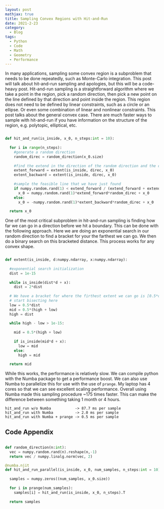```yaml
---
layout: post
mathjax: true
title: Sampling Convex Regions with Hit-and-Run 
date: 2021-2-23
category:
  - Blog
tags:
  - Python
  - Code
  - Math
  - Geometry
  - Performance
---
```


In many applications, sampling some convex region is a subproblem that needs to be done repeatedly, such as Monte-Carlo integration. This post will talk about hit-and-run sampling and apologies, but this will be a code-heavy post. Hit-and-run sampling is a straightforward algorithm where we take a point in the region, pick a random direction, then pick a new point on the line defined by that direction and point inside the region. This region does not need to be defined by linear constraints, such as a circle or an ellipse. Or even some combination of linear and nonlinear constraints. This post talks about the general convex case. There are much faster ways to sample with hit-and-run if you have information on the structure of the region, e.g. polytopic, elliptical, etc. 

```python

def hit_and_run(is_inside, x_0, n_steps:int = 10):
  
  for i in range(n_steps):
    #generate a random direction
    random_direc = random_direction(x_0.size)
    
    #find the extend in the direction of the random direction and the opposite direction 
    extent_forward = extent(is_inside, direc, x_0)
    extent_backward = extent(is_inside, direc, x_0)
    
    #sample the feasible line that we have just found
    if numpy.random.rand(1) < extend_forward / (extend_forward + extend_backward):
      x_0 = numpy.random.rand(1)*extend_forward*random_direc + x_0
    else:
      x_0 = -numpy.random.rand(1)*extent_backward*random_direc + x_0
      
  return x_0
```


One of the most critical subproblem in hit-and-run sampling is finding how far we can go in a direction before we hit a boundary. This can be done with the following approach. Here we are doing an exponential search in our random direction to find a bracket for your the farthest we can go. We then do a binary search on this bracketed distance. This process works for any convex shape.

```python

def extent(is_inside, d:numpy.ndarray, x:numpy.ndarray):
  
  #exponential search initialization
  dist = 1e-15
  
  while is_inside(dist*d + x):
    dist = 2*dist
  
  # We have a bracket for where the firthest extent we can go is [0.5*dist, dist]
  # start bisecting here
  low = 0.5*dist
  mid = 0.5*(high + low)
  high = dist
  
  while high - low > 1e-15:
    
    mid = 0.5*(high + low)
    
    if is_inside(mid*d + x):
      low = mid
    else:
      high = mid
  
  return mid
```

While this works, the performance is relatively slow. We can compile python with the Numba package to get a performance boost. We can also use Numba to parallelize this for use with the use of ```prange```. My laptop has 4 cores so that we can see excellent scaling performance. Overall using Numba made this sampling procedure ~175 times faster. This can make the difference between something taking 1 month or 4 hours. 

```
hit_and_run w/o Numba           -> 87.7 ms per sample
hit_and_run with Numba          -> 2.0 ms per sample
hit_and_run with Numba + prange -> 0.5 ms per sample
```


## Code Appendix

```python

def random_direction(n:int):
  vec = numpy.random.rand(n).reshape(n,-1)
  return vec / numpy.linalg.norm(vec, 2)

@numba.njit
def hit_and_run_parallel(is_inside, x_0, num_samples, n_steps:int = 10):
  
  samples = numpy.zeros((num_samples, x_0.size))
  
  for i in prange(num_samples):
    samples[i] = hit_and_run(is_inside, x_0, n_steps).T
  
  return samples
```
